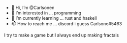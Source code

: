- 👋 Hi, I’m @Carlsonen
- 👀 I’m interested in ... programming
- 🌱 I’m currently learning ... rust and haskell
- 📫 How to reach me ... discord i guess Carlsone#5463

I try to make a game but I always end up making fractals
